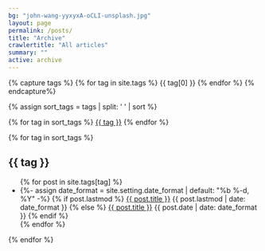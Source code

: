 ```yaml
---
bg: "john-wang-yyxyxA-oCLI-unsplash.jpg"
layout: page
permalink: /posts/
title: "Archive"
crawlertitle: "All articles"
summary: ""
active: archive
---
```

{% capture tags %}
  {% for tag in site.tags %}
    {{ tag[0] }}
  {% endfor %}
{% endcapture%}

{% assign sort_tags = tags | split: ' ' | sort %}

<div class="tag-wrapper">
{% for tag in sort_tags %}
  <a class="post-tags" href="{{ site.baseurl }}/posts/#{{ tag | downcase }}">{{ tag }}</a>
{% endfor %}
</div>

{% for tag in sort_tags %}
  <h2 class="category-key" id="{{ tag | downcase }}">{{ tag }}</h2>

  <ul class="year">
    {% for post in site.tags[tag] %}
      <li>
        {%- assign date_format = site.setting.date_format | default: "%b %-d, %Y" -%}
        {% if post.lastmod %}
          <a href="{{ post.url | relative_url}}">{{ post.title }}</a>
          <span class="date">{{ post.lastmod | date: date_format }}</span>
        {% else %}
          <a href="{{ post.url | relative_url}}">{{ post.title }}</a>
          <span class="date">{{ post.date | date: date_format }}</span>
        {% endif %}
      </li>
    {% endfor %}
  </ul>
{% endfor %}
